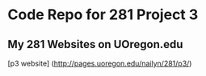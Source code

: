 # Code Repo for 281 Project 3
## My 281 Websites on UOregon.edu
[p3 website] (http://pages.uoregon.edu/nailyn/281/p3/)